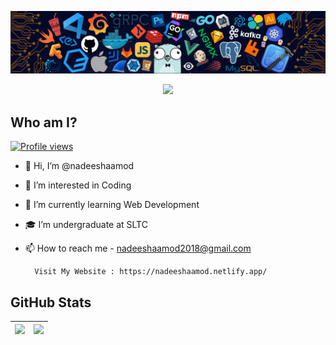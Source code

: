 ![Profile Banner](https://github.com/Jaydeep-Yadav/Jaydeep-Yadav/blob/main/banner.png)

<p align="center">
  <img src="https://readme-typing-svg.herokuapp.com?color=0d8eceF&size=30&center=true&vCenter=true&width=550&height=70&lines=Hey+There,+I'm+Nadeesha;I+Love+Coding;Loves+To+Build+Projects;A+Problem+Solver;">
</p> 

## Who am I? 
[![Profile views](https://komarev.com/ghpvc/?username=nadeeshaamod&label=Profile%20views)](https://github.com/nadeeshaamod)

- 👋 Hi, I’m @nadeeshaamod
  
- 👀 I’m interested in Coding
  
- 🌱 I’m currently learning Web Development

- 🎓 I’m undergraduate at SLTC
   
- 📫 How to reach me - nadeeshaamod2018@gmail.com

        Visit My Website : https://nadeeshaamod.netlify.app/



  
## GitHub Stats

<img src="https://github-readme-stats.vercel.app/api?username=nadeeshaamod&&show_icons=true&count_private=true&theme=github_dark">|<img src="https://github-readme-streak-stats.herokuapp.com/?user=nadeeshaamod&theme=blueberry_duo"/>
|---|---|
<!-- <p align="center"><img src="https://github-readme-stats.vercel.app/api/top-langs/?username=nadeeshaamod&layout=compact&theme=github_dark"/></p> -->
